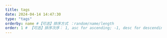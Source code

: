```yaml
---
title: tags
date: 2024-04-14 14:47:30
type: "tags"
orderby: name #【可选】排序方式 ：random/name/length
order: 1 # 【可选】排序次序： 1, asc for ascending; -1, desc for descending
---
```

